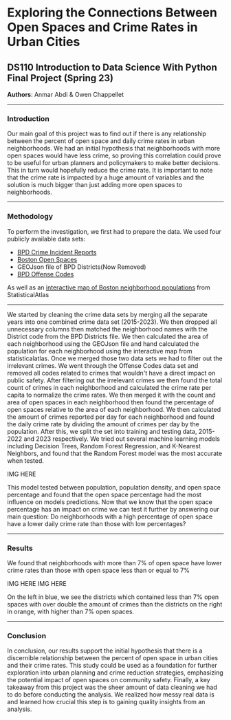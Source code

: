 # Exploring the Connections Between Open Spaces and Crime Rates in Urban Cities
## DS110 Introduction to Data Science With Python Final Project (Spring 23)

**Authors**: Anmar Abdi & Owen Chappellet 

---

### Introduction
Our main goal of this project was to find out if there is any relationship between the percent of open space and daily crime rates in urban neighborhoods. We had an initial hypothesis that neighborhoods with more open spaces would have less crime, so proving this correlation could prove to be useful for urban planners and policymakers to make better decisions. This in turn would hopefully reduce the crime rate. It is important to note that the crime rate is impacted by a huge amount of variables and the solution is much bigger than just adding more open spaces to neighborhoods.

---

### Methodology
To perform the investigation, we first had to prepare the data. We used four publicly available data sets: 
- [BPD Crime Incident Reports](https://data.boston.gov/dataset/crime-incident-reports-august-2015-to-date-source-new-system)
- [Boston Open Spaces](https://data.boston.gov/dataset/open-space)
- GEOJson file of BPD Districts(Now Removed)
- [BPD Offense Codes](https://data.boston.gov/dataset/crime-incident-reports-august-2015-to-date-source-new-system/resource/3aeccf51-a231-4555-ba21-74572b4c33d6)

As well as an [interactive map of Boston neighborhood populations](https://statisticalatlas.com/place/Massachusetts/Boston/Population) from StatisticalAtlas 

---

We started by cleaning the crime data sets by merging all the separate years into one combined crime data set (2015-2023). We then dropped all unnecessary columns then matched the neighborhood names with the District code from the BPD Districts file. We then calculated the area of each neighborhood using the GEOJson file and hand calculated the population for each neighborhood using the interactive map from statisticalatlas. Once we merged those two data sets we had to filter out the irrelevant crimes. We went through the Offense Codes data set and removed all codes related to crimes that wouldn't have a direct impact on public safety. After filtering out the irrelevant crimes we then found the total count of crimes in each neighborhood and calculated the crime rate per capita to normalize the crime rates. We then merged it with the count and area of open spaces in each neighborhood then found the percentage of open spaces relative to the area of each neighborhood. We then calculated the amount of crimes reported per day for each neighborhood and found the daily crime rate by dividing the amount of crimes per day by the population. After this, we split the set into training and testing data, 2015-2022 and 2023 respectively. We tried out several machine learning models including Decision Trees, Random Forest Regression, and K-Nearest Neighbors, and found that the Random Forest model was the most accurate when tested.

IMG HERE

This model tested between population, population density, and open space percentage and found that the open space percentage had the most influence on models predictions. 
Now that we know that the open space percentage has an impact on crime we can test it further by answering our main question:
Do neighborhoods with a high percentage of open space have a lower daily crime rate than those with low percentages?

---

### Results
We found that neighborhoods with more than 7% of open space have lower crime rates than those with open space less than or equal to 7%

IMG HERE
IMG HERE

On the left in blue, we see the districts which contained less than 7% open spaces with over double the amount of crimes than the districts on the right in orange, with higher than 7% open spaces.

---

### Conclusion
In conclusion, our results support the initial hypothesis that there is a discernible relationship between the percent of open space in urban cities and their crime rates. This study could be used as a foundation for further exploration into urban planning and crime reduction strategies, emphasizing the potential impact of open spaces on community safety. 
Finally, a key takeaway from this project was the sheer amount of data cleaning we had to do before conducting the analysis. We realized how messy real data is and learned how crucial this step is to gaining quality insights from an analysis.

